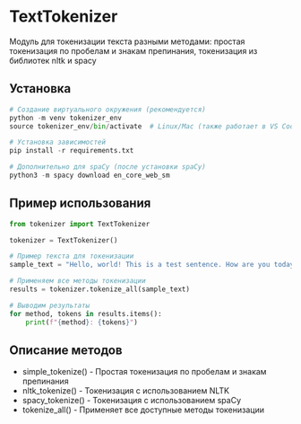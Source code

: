 # TextTokenizer

Модуль для токенизации текста разными методами: простая токенизация по пробелам и знакам препинания, токенизация из библиотек nltk и spacy

## Установка

```python
# Создание виртуального окружения (рекомендуется)
python -m venv tokenizer_env
source tokenizer_env/bin/activate  # Linux/Mac (также работает в VS Code на Windows)

# Установка зависимостей
pip install -r requirements.txt

# Дополнительно для spaCy (после установки spaCy)
python3 -m spacy download en_core_web_sm
```

## Пример использования

```python
from tokenizer import TextTokenizer

tokenizer = TextTokenizer()

# Пример текста для токенизации
sample_text = "Hello, world! This is a test sentence. How are you today?"

# Применяем все методы токенизации
results = tokenizer.tokenize_all(sample_text)

# Выводим результаты
for method, tokens in results.items():
    print(f"{method}: {tokens}")
```

## Описание методов

- simple_tokenize() - Простая токенизация по пробелам и знакам препинания
- nltk_tokenize() - Токенизация с использованием NLTK
- spacy_tokenize() - Токенизация с использованием spaCy
- tokenize_all() - Применяет все доступные методы токенизации